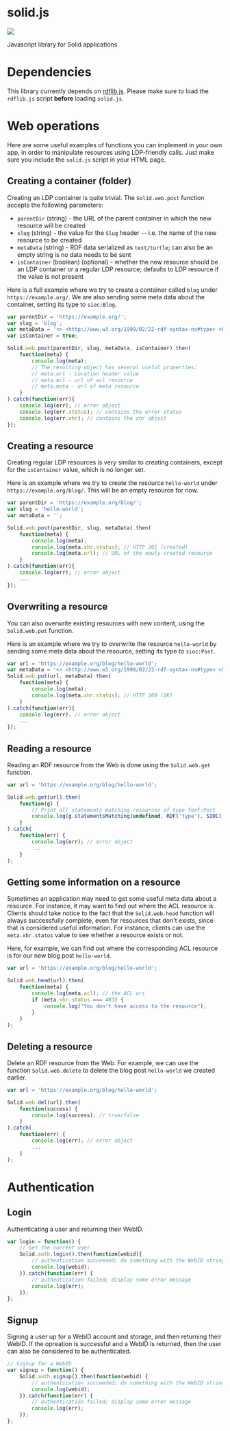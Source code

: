 # solid.js
[![](https://img.shields.io/badge/project-Solid-7C4DFF.svg?style=flat-square)](https://github.com/solid/solid)

Javascript library for Solid applications

# Dependencies
This library currently depends on [rdflib.js](https://github.com/linkeddata/rdflib.js/). Please make sure to load the `rdflib.js` script **before** loading `solid.js`.

# Web operations

Here are some useful examples of functions you can implement in your own app, in order to manipulate resources using LDP-friendly calls. Just make sure you include the `solid.js` script in your HTML page.

## Creating a container (folder)
Creating an LDP container is quite trivial. The `Solid.web.post` function accepts the following parameters:

* `parentDir` (string) - the URL of the parent container in which the new resource will be created
* `slug` (string) - the value for the `Slug` header -- i.e. the name of the new resource to be created
* `metaData` (string) - RDF data serialized as `text/turtle`; can also be an empty string is no data needs to be sent
* `isContainer` (boolean) (optional) - whether the new resource should be an LDP container or a regular LDP resource; defaults to LDP resource if the value is not present

Here is a full example where we try to create a container called `blog` under `https://example.org/`. We are also sending some meta data about the container, setting its type to `sioc:Blog`. 

```javascript
var parentDir = 'https://example.org/';
var slug = 'blog';
var metaData = '<> <http://www.w3.org/1999/02/22-rdf-syntax-ns#type> <http://rdfs.org/sioc/ns#Blog> .';
var isContainer = true;

Solid.web.post(parentDir, slug, metaData, isContainer).then(
    function(meta) {
        console.log(meta);
        // The resulting object has several useful properties:
        // meta.url - Location header value
        // meta.acl - url of acl resource
        // meta.meta - url of meta resource
    }
).catch(function(err){
    console.log(err); // error object
    console.log(err.status); // contains the error status
    console.log(err.xhr); // contains the xhr object
});
```

## Creating a resource
Creating regular LDP resources is very similar to creating containers, except for the `isContainer` value, which is no longer set.

Here is an example where we try to create the resource `hello-world` under `https://example.org/blog/`. This will be an empty resource for now. 

```javascript
var parentDir = 'https://example.org/blog/';
var slug = 'hello-world';
var metaData = '';

Solid.web.post(parentDir, slug, metaData).then(
    function(meta) {
        console.log(meta);
        console.log(meta.xhr.status); // HTTP 201 (created)
        console.log(meta.url); // URL of the newly created resource
    }
).catch(function(err){
    console.log(err); // error object
    ...
});
```

## Overwriting a resource
You can also overwrite existing resources with new content, using the `Solid.web.put` function.

Here is an example where we try to overwrite the resource `hello-world` by sending some meta data about the resource, setting its type to `sioc:Post`. 


```javascript
var url = 'https://example.org/blog/hello-world';
var metaData = '<> <http://www.w3.org/1999/02/22-rdf-syntax-ns#type> <http://rdfs.org/sioc/ns#Post> .';
Solid.web.put(url, metaData).then(
    function(meta) {
        console.log(meta);
        console.log(meta.xhr.status); // HTTP 200 (OK)
    }
).catch(function(err){
    console.log(err); // error object
    ...
});
```

## Reading a resource
Reading an RDF resource from the Web is done using the `Solid.web.get` function.

```javascript
var url = 'https://example.org/blog/hello-world';

Solid.web.get(url).then(
    function(g) {
        // Print all statements matching resources of type foaf:Post
        console.log(g.statementsMatching(undefined, RDF('type'), SIOC('Post')));
    }
).catch(
    function(err) {
        console.log(err); // error object
        ...
    }
);
```

## Getting some information on a resource
Sometimes an application may need to get some useful meta data about a resource. For instance, it may want to find out where the ACL resource is. Clients should take notice to the fact that the `Solid.web.head` function will always successfully complete, even for resources that don't exists, since that is considered useful information. For instance, clients can use the `meta.xhr.status` value to see whether a resource exists or not.

Here, for example, we can find out where the corresponding ACL resource is for our new blog post `hello-world`.

```javascript
var url = 'https://example.org/blog/hello-world';

Solid.web.head(url).then(
    function(meta) {
        console.log(meta.acl); // the ACL uri
        if (meta.xhr.status === 403) {
            console.log("You don't have access to the resource");
        }
    }
);
```

## Deleting a resource
Delete an RDF resource from the Web. For example, we can use the function `Solid.web.delete` to delete the blog post `hello-world` we created earlier.

```javascript
var url = 'https://example.org/blog/hello-world';

Solid.web.del(url).then(
    function(success) {
        console.log(success); // true/false
    }
).catch(
    function(err) {
        console.log(err); // error object
        ...
    }
);
```

# Authentication

## Login
Authenticating a user and returning their WebID.

```javascript
var login = function() {
    // Get the current user
    Solid.auth.login().then(function(webid){
    	// authentication succeeded; do something with the WebID string
        console.log(webid);
    }).catch(function(err) {
        // authentication failed; display some error message
        console.log(err);
    });
};
```

## Signup
Signing a user up for a WebID account and storage, and then returning their WebID. If the opreation is successful and a WebID is returned, then the user can also be considered to be authenticated.

```javascript
// Signup for a WebID
var signup = function() {
    Solid.auth.signup().then(function(webid) {
    	// authentication succeeded; do something with the WebID string
        console.log(webid);
    }).catch(function(err) {
        // authentication failed; display some error message
        console.log(err);
    });
};
```
